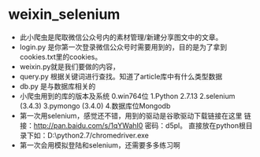 ﻿# weixin_selenium
* 此小爬虫是爬取微信公众号内的素材管理/新建分享图文中的文章。
* login.py 是你第一次登录微信公众号时需要用到的，目的是为了拿到cookies.txt里的cookies。
* weixin.py就是我们要做的内容，
* query.py 根据关键词进行查找。知道了article库中有什么类型数据
* db.py 是与数据库相关的
* 小爬虫用到的库的版本及系统
	0.win764位
	1.Python 2.7.13
	2.selenium (3.4.3)
	3.pymongo (3.4.0)
	4.数据库位Mongodb
* 第一次用selenium，感觉还不错，用到的驱动是谷歌驱动下载链接在这里 链接：http://pan.baidu.com/s/1qYWahI0 密码：d5pl。 直接放在python根目录下如：D:\python2.7/chromedriver.exe
* 第一次会用模拟登陆和selenium，还需要多多练习啊
